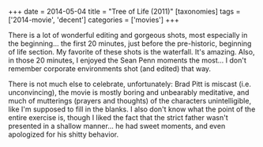 +++
date = 2014-05-04
title = "Tree of Life (2011)"
[taxonomies]
tags = ['2014-movie', 'decent']
categories = ['movies']
+++

There is a lot of wonderful editing and gorgeous shots, most especially
in the beginning... the first 20 minutes, just before the pre-historic,
beginning of life section. My favorite of these shots is the waterfall.
It's amazing. Also, in those 20 minutes, I enjoyed the Sean Penn
moments the most... I don't remember corporate environments shot (and
edited) that way.

There is not much else to celebrate, unfortunately: Brad Pitt is miscast
(i.e. unconvincing), the movie is mostly boring and unbearably
meditative, and much of mutterings (prayers and thoughts) of the
characters unintelligible, like I'm supposed to fill in the blanks. I
also don't know what the point of the entire exercise is, though I
liked the fact that the strict father wasn't presented in a shallow
manner... he had sweet moments, and even apologized for his shitty
behavior.
